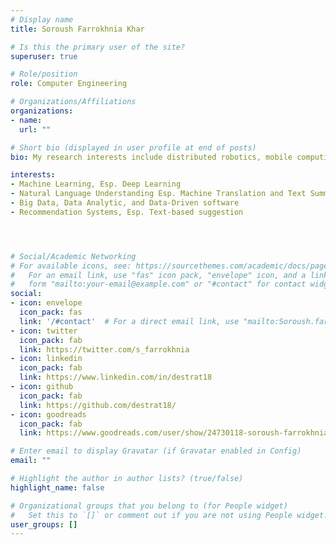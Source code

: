 ```yaml
---
# Display name
title: Soroush Farrokhnia Khar

# Is this the primary user of the site?
superuser: true

# Role/position
role: Computer Engineering

# Organizations/Affiliations
organizations:
- name: 
  url: ""

# Short bio (displayed in user profile at end of posts)
bio: My research interests include distributed robotics, mobile computing and programmable matter.

interests:
- Machine Learning, Esp. Deep Learning
- Natural Language Understanding Esp. Machine Translation and Text Summarization
- Big Data, Data Analytic, and Data-Driven software
- Recommendation Systems, Esp. Text-based suggestion




# Social/Academic Networking
# For available icons, see: https://sourcethemes.com/academic/docs/page-builder/#icons
#   For an email link, use "fas" icon pack, "envelope" icon, and a link in the
#   form "mailto:your-email@example.com" or "#contact" for contact widget.
social:
- icon: envelope
  icon_pack: fas
  link: '/#contact'  # For a direct email link, use "mailto:Soroush.farrokhnia@gmail.com".
- icon: twitter
  icon_pack: fab
  link: https://twitter.com/s_farrokhnia
- icon: linkedin
  icon_pack: fab
  link: https://www.linkedin.com/in/destrat18
- icon: github
  icon_pack: fab
  link: https://github.com/destrat18/
- icon: goodreads
  icon_pack: fab
  link: https://www.goodreads.com/user/show/24730118-soroush-farrokhnia

# Enter email to display Gravatar (if Gravatar enabled in Config)
email: ""

# Highlight the author in author lists? (true/false)
highlight_name: false

# Organizational groups that you belong to (for People widget)
#   Set this to `[]` or comment out if you are not using People widget.
user_groups: []
---
```



